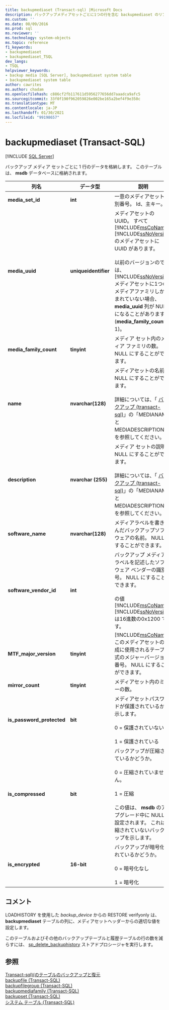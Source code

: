```yaml
---
title: backupmediaset (Transact-sql) |Microsoft Docs
description: バックアップメディアセットごとに1つの行を含む backupmediaset のリファレンスです。
ms.custom: ''
ms.date: 08/09/2016
ms.prod: sql
ms.reviewer: ''
ms.technology: system-objects
ms.topic: reference
f1_keywords:
- backupmediaset
- backupmediaset_TSQL
dev_langs:
- TSQL
helpviewer_keywords:
- backup media [SQL Server], backupmediaset system table
- backupmediaset system table
author: cawrites
ms.author: chadam
ms.openlocfilehash: c886cf2fb117611d5956277656dd7aaadca9afc5
ms.sourcegitcommit: 33f0f190f962059826e002be165a2bef4f9e350c
ms.translationtype: MT
ms.contentlocale: ja-JP
ms.lasthandoff: 01/30/2021
ms.locfileid: "99198657"
---
```

# <a name="backupmediaset-transact-sql"></a>backupmediaset (Transact-SQL)

[!INCLUDE [SQL Server](../../includes/applies-to-version/sqlserver.md)]

バックアップ メディア セットごとに 1 行のデータを格納します。 このテーブルは、 **msdb** データベースに格納されます。  
  
|列名|データ型|説明|  
|-----------------|---------------|-----------------|  
|**media_set_id**|**int**|一意のメディアセット識別番号。 Id、主キー。|  
|**media_uuid**|**uniqueidentifier**|メディアセットの UUID。 すべて [!INCLUDE[msCoName](../../includes/msconame-md.md)] [!INCLUDE[ssNoVersion](../../includes/ssnoversion-md.md)] のメディアセットに UUID があります。<br /><br /> 以前のバージョンのでは、 [!INCLUDE[ssNoVersion](../../includes/ssnoversion-md.md)] メディアセットに1つのメディアファミリしか含まれていない場合、 **media_uuid** 列が NULL になることがあります (**media_family_count** は 1)。|  
|**media_family_count**|**tinyint**|メディア セット内のメディア ファミリの数。 NULL にすることができます。|  
|**name**|**nvarchar(128)**|メディアセットの名前。 NULL にすることができます。<br /><br /> 詳細については、「 [バックアップ &#40;transact-sql&#41;](../../t-sql/statements/backup-transact-sql.md)」の「MEDIANAME と MEDIADESCRIPTION」を参照してください。|  
|**description**|**nvarchar (255)**|メディア セットの説明。 NULL にすることができます。<br /><br /> 詳細については、「 [バックアップ &#40;transact-sql&#41;](../../t-sql/statements/backup-transact-sql.md)」の「MEDIANAME と MEDIADESCRIPTION」を参照してください。|  
|**software_name**|**nvarchar(128)**|メディアラベルを書き込んだバックアップソフトウェアの名前。 NULL にすることができます。|  
|**software_vendor_id**|**int**|バックアップ メディア ラベルを記述したソフトウェア ベンダーの識別番号。 NULL にすることができます。<br /><br /> の値 [!INCLUDE[msCoName](../../includes/msconame-md.md)] [!INCLUDE[ssNoVersion](../../includes/ssnoversion-md.md)] は16進数の0x1200 です。|  
|**MTF_major_version**|**tinyint**|[!INCLUDE[msCoName](../../includes/msconame-md.md)]このメディアセットの生成に使用されるテープ形式のメジャーバージョン番号。 NULL にすることができます。|  
|**mirror_count**|**tinyint**|メディアセット内のミラーの数。|  
|**is_password_protected**|**bit**|メディアセットパスワードが保護されているかを示します。<br /><br /> 0 = 保護されていない<br /><br /> 1 = 保護されている|  
|**is_compressed**|**bit**|バックアップが圧縮されているかどうか。<br /><br /> 0 = 圧縮されていません。<br /><br /> 1 = 圧縮<br /><br /> この値は、 **msdb** のアップグレード中に NULL に設定されます。 これは圧縮されていないバックアップを示します。|  
|**is_encrypted**|**16-bit**|バックアップが暗号化されているかどうか。<br /><br /> 0 = 暗号化なし<br /><br /> 1 = 暗号化|  
  
## <a name="remarks"></a>コメント  
 LOADHISTORY を使用した *backup_device* からの RESTORE verifyonly は、 **backupmediaset** テーブルの列に、メディアセットヘッダーからの適切な値を設定します。  
  
 このテーブルおよびその他のバックアップテーブルと履歴テーブルの行の数を減らすには、 [sp_delete_backuphistory](../../relational-databases/system-stored-procedures/sp-delete-backuphistory-transact-sql.md) ストアドプロシージャを実行します。  
  
## <a name="see-also"></a>参照  
 [Transact-sql&#41;&#40;のテーブルのバックアップと復元 ](../../relational-databases/system-tables/backup-and-restore-tables-transact-sql.md)   
 [backupfile &#40;Transact-SQL&#41;](../../relational-databases/system-tables/backupfile-transact-sql.md)   
 [backupfilegroup &#40;Transact-SQL&#41;](../../relational-databases/system-tables/backupfilegroup-transact-sql.md)   
 [backupmediafamily &#40;Transact-SQL&#41;](../../relational-databases/system-tables/backupmediafamily-transact-sql.md)   
 [backupset &#40;Transact-SQL&#41;](../../relational-databases/system-tables/backupset-transact-sql.md)   
 [システム テーブル &#40;Transact-SQL&#41;](../../relational-databases/system-tables/system-tables-transact-sql.md)  
  
  
